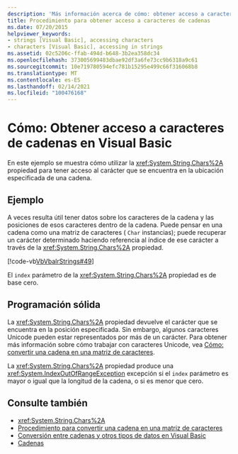 ```yaml
---
description: 'Más información acerca de cómo: obtener acceso a caracteres en cadenas en Visual Basic'
title: Procedimiento para obtener acceso a caracteres de cadenas
ms.date: 07/20/2015
helpviewer_keywords:
- strings [Visual Basic], accessing characters
- characters [Visual Basic], accessing in strings
ms.assetid: 02c5206c-ffab-494d-b648-3b2ea358dc34
ms.openlocfilehash: 373005699483dbae92df3a6fe73cc9b6318a9c61
ms.sourcegitcommit: 10e719780594efc781b15295e499c66f316068b8
ms.translationtype: MT
ms.contentlocale: es-ES
ms.lasthandoff: 02/14/2021
ms.locfileid: "100476168"
---
```

# <a name="how-to-access-characters-in-strings-in-visual-basic"></a>Cómo: Obtener acceso a caracteres de cadenas en Visual Basic

En este ejemplo se muestra cómo utilizar la <xref:System.String.Chars%2A> propiedad para tener acceso al carácter que se encuentra en la ubicación especificada de una cadena.  
  
## <a name="example"></a>Ejemplo  

 A veces resulta útil tener datos sobre los caracteres de la cadena y las posiciones de esos caracteres dentro de la cadena. Puede pensar en una cadena como una matriz de caracteres ( `Char` instancias); puede recuperar un carácter determinado haciendo referencia al índice de ese carácter a través de la <xref:System.String.Chars%2A> propiedad.  
  
 [!code-vb[VbVbalrStrings#49](~/samples/snippets/visualbasic/VS_Snippets_VBCSharp/VbVbalrStrings/VB/Class2.vb#49)]  
  
 El `index` parámetro de la <xref:System.String.Chars%2A> propiedad es de base cero.  
  
## <a name="robust-programming"></a>Programación sólida  

 La <xref:System.String.Chars%2A> propiedad devuelve el carácter que se encuentra en la posición especificada. Sin embargo, algunos caracteres Unicode pueden estar representados por más de un carácter. Para obtener más información sobre cómo trabajar con caracteres Unicode, vea [Cómo: convertir una cadena en una matriz de caracteres](how-to-convert-a-string-to-an-array-of-characters.md).  
  
 La <xref:System.String.Chars%2A> propiedad produce una <xref:System.IndexOutOfRangeException> excepción si el `index` parámetro es mayor o igual que la longitud de la cadena, o si es menor que cero.  
  
## <a name="see-also"></a>Consulte también

- <xref:System.String.Chars%2A>
- [Procedimiento para convertir una cadena en una matriz de caracteres](how-to-convert-a-string-to-an-array-of-characters.md)
- [Conversión entre cadenas y otros tipos de datos en Visual Basic](converting-between-strings-and-other-data-types.md)
- [Cadenas](index.md)
